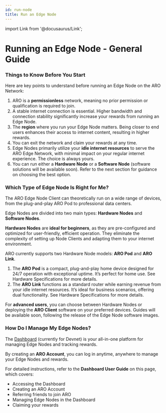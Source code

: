 ```yaml
---
id: run-node
title: Run an Edge Node
---
```

import Link from '@docusaurus/Link';

# Running an Edge Node - General Guide

### Things to Know Before You Start
Here are key points to understand before running an Edge Node on the ARO Network:

1. ARO is a **permissionless** network, meaning no prior permission or qualification is required to join.
2. A stable internet connection is essential. Higher bandwidth and connection stability significantly increase your rewards from running an Edge Node.
3. The **region** where you run your Edge Node matters. Being closer to end users enhances their access to internet content, resulting in higher rewards.
4. You can exit the network and claim your rewards at any time.
5. Edge Nodes primarily utilize your **idle internet resources** to serve the ARO Edge Network, with minimal impact on your regular internet experience. The choice is always yours.
6. You can run either a **Hardware Node** or a **Software Node** (software solutions will be available soon). Refer to the next section for guidance on choosing the best option.

### Which Type of Edge Node Is Right for Me?

The ARO Edge Node Client can theoretically run on a wide range of devices, from the plug-and-play ARO Pod to professional data centers.

Edge Nodes are divided into two main types: **Hardware Nodes** and **Software Nodes**.

**Hardware Nodes** are **ideal for beginners**, as they are pre-configured and optimized for user-friendly, efficient operation. They eliminate the complexity of setting up Node Clients and adapting them to your internet environment.

ARO currently supports two Hardware Node models: **ARO Pod** and **ARO Link**.

1. The **ARO Pod** is a compact, plug-and-play home device designed for 24/7 operation with exceptional uptime. It’s perfect for home use. See <Link to="/edge-node/device-specs">Hardware Specifications</Link> for more details.
2. The **ARO Link** functions as a standard router while earning revenue from your idle internet resources. It’s ideal for business scenarios, offering dual functionality. See <Link to="/edge-node/device-specs">Hardware Specifications</Link> for more details.

For **advanced users**, you can choose between Hardware Nodes or deploying the **ARO Client** software on your preferred devices. Guides will be available soon, following the release of the Edge Node software images.

### How Do I Manage My Edge Nodes?

The [Dashboard](https://devnet-dashboard.ARO.network/?mode=devnet&tab=nodes) (currently for Devnet) is your all-in-one platform for managing Edge Nodes and tracking rewards.

By creating an **ARO Account**, you can log in anytime, anywhere to manage your Edge Nodes and rewards.

For detailed instructions, refer to the **Dashboard User Guide** on <Link to="/user-guides/dashboard">this page</Link>, which covers:
- Accessing the Dashboard
- Creating an ARO Account
- Referring friends to join ARO
- Managing Edge Nodes in the Dashboard
- Claiming your rewards